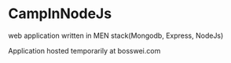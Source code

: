 # CampInNodeJs
web application written in MEN stack(Mongodb, Express, NodeJs)

Application hosted temporarily at bosswei.com
